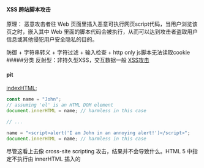 #### XSS 跨站脚本攻击
原理： 恶意攻击者往 Web 页面里插入恶意可执行网页script代码，当用户浏览该页之时，嵌入其中 Web 里面的脚本代码会被执行，从而可以达到攻击者盗取用户信息或其他侵犯用户安全隐私的目的。

防御
    + 字符串转义
    + 字符过滤
    + 输入检查
    + http only js脚本无法读取cookie
#####分类
反射型：非持久型XSS，交互数据一般
[XSS攻击](https://www.jianshu.com/p/2818a8b75aed)



















#### pit ####
[indexHTML](https://developer.mozilla.org/zh-CN/docs/Web/API/Element/innerHTML);
```javascript
const name = "John";
// assuming 'el' is an HTML DOM element
document.innerHTML = name; // harmless in this case

// ...

name = "<script>alert('I am John in an annoying alert!')</script>";
document.innerHTML = name; // harmless in this case
```

尽管这看上去像 cross-site scripting 攻击，结果并不会导致什么。HTML 5 中指定不执行由 innerHTML 插入的 <script> 标签。
然而，有很多不依赖 <script> 标签去执行 JavaScript 的方式。所以当你使用innerHTML 去设置你无法控制的字符串时，这仍然是一个安全问题。例如：
```javascript
const name = "<img src='x' onerror='alert(1)'>";
document.innerHTML = name; // shows the alert
```
